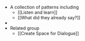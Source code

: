 - A collection of patterns including
	- [[Listen and learn]]
	- [[What did they already say?]]
-
- Related group
	- [[Create Space for Dialogue]]